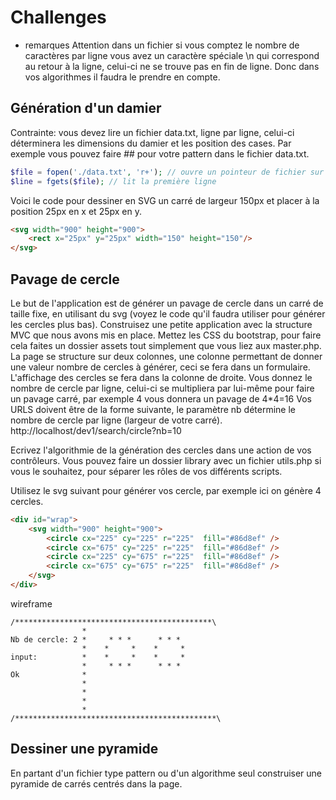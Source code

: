 # Challenges

- remarques
Attention dans un fichier si vous comptez le nombre de caractères par ligne vous avez un caractère spéciale \n qui correspond au retour à la ligne, celui-ci ne se trouve pas en fin de ligne. Donc dans vos algorithmes il faudra le prendre en compte.

## Génération d'un damier
Contrainte: vous devez lire un fichier data.txt, ligne par ligne, celui-ci déterminera les dimensions du damier et les position des cases. Par exemple vous pouvez faire *#*# pour votre pattern dans le fichier data.txt.

```php
$file = fopen('./data.txt', 'r+'); // ouvre un pointeur de fichier sur la première ligne
$line = fgets($file); // lit la première ligne
```
Voici le code pour dessiner en SVG un carré de largeur 150px et placer à la position 25px en x et 25px en y.

```html
<svg width="900" height="900">
	<rect x="25px" y="25px" width="150" height="150"/>
</svg>
```

## Pavage de cercle
Le but de l'application est de générer un pavage de cercle dans un carré de taille fixe, en utilisant du svg (voyez le code qu'il faudra utiliser pour générer les cercles plus bas).
Construisez une petite application avec la structure MVC que nous avons mis en place. Mettez les CSS du bootstrap, pour faire cela faites un dossier assets tout simplement que vous liez aux master.php. La page se structure sur deux colonnes, une colonne permettant de donner une valeur nombre de cercles à générer, ceci se fera dans un formulaire. L'affichage des cercles se fera dans la colonne de droite.
Vous donnez le nombre de cercle par ligne, celui-ci se multipliera par lui-même pour faire un pavage carré, par exemple 4 vous donnera un pavage de 4*4=16
Vos URLS doivent être de la forme suivante, le paramètre nb détermine le nombre de cercle par ligne (largeur de votre carré).
http://localhost/dev1/search/circle?nb=10

Ecrivez l'algorithmie de la génération des cercles dans une action de vos contrôleurs. Vous pouvez faire un dossier library avec un fichier utils.php si vous le souhaitez, pour séparer les rôles de vos différents scripts.

Utilisez le svg suivant pour générer vos cercle, par exemple ici on génère 4 cercles.

```html
<div id="wrap">
	<svg width="900" height="900">
		<circle cx="225" cy="225" r="225"  fill="#86d8ef" />
		<circle cx="675" cy="225" r="225"  fill="#86d8ef" />
		<circle cx="225" cy="675" r="225"  fill="#86d8ef" />
		<circle cx="675" cy="675" r="225"  fill="#86d8ef" />
	</svg>
</div>
```

wireframe

```
/********************************************\
				*  
Nb de cercle: 2	*     * * *      * * * 
				*    *     *    *     *
input:         	*    *     *    *     *
               	*     * * *      * * * 
Ok	 			*
				*
				*
				*
				*
/*********************************************\

```

## Dessiner une pyramide
En partant d'un fichier type pattern ou d'un algorithme seul construiser une pyramide de carrés centrés dans la page.